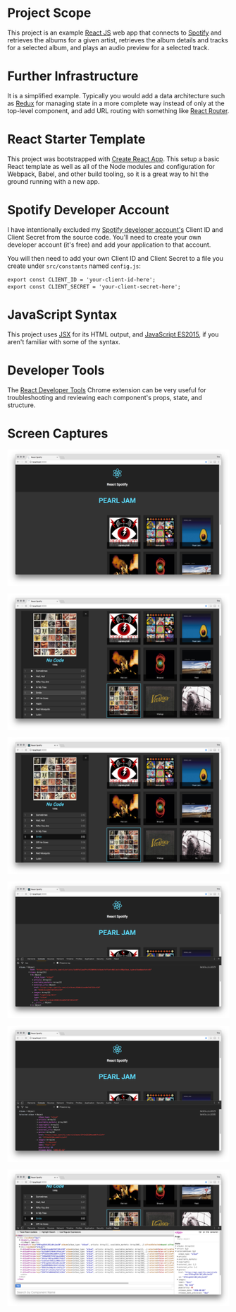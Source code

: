 # Project Scope

This project is an example [React JS](https://facebook.github.io/react/) web app that connects to [Spotify](http://www.spotify.com) and retrieves the albums for a given artist, retrieves the album details and tracks for a selected album, and plays an audio preview for a selected track.

# Further Infrastructure

It is a simplified example.  Typically you would add a data architecture such as [Redux](http://redux.js.org/docs/basics/UsageWithReact.html) for managing state in a more complete way instead of only at the top-level component, and add URL routing with something like [React Router](https://reacttraining.com/react-router/).

# React Starter Template

This project was bootstrapped with [Create React App](https://github.com/facebookincubator/create-react-app).  This setup a basic React template as well as all of the Node modules and configuration for Webpack, Babel, and other build tooling, so it is a great way to hit the ground running with a new app.

# Spotify Developer Account

I have intentionally excluded my [Spotify developer account's](https://developer.spotify.com/) Client ID and Client Secret from the source code.  You'll need to create your own developer account (it's free) and add your application to that account.

You will then need to add your own Client ID and Client Secret to a file you create under `src/constants` named `config.js`:

```
export const CLIENT_ID = 'your-client-id-here';
export const CLIENT_SECRET = 'your-client-secret-here';
```

# JavaScript Syntax

This project uses [JSX](https://facebook.github.io/react/docs/jsx-in-depth.html) for its HTML output, and [JavaScript ES2015](https://css-tricks.com/lets-learn-es2015/), if you aren't familiar with some of the syntax.

# Developer Tools

The [React Developer Tools](https://chrome.google.com/webstore/detail/react-developer-tools/fmkadmapgofadopljbjfkapdkoienihi?hl=en) Chrome extension can be very useful for troubleshooting and reviewing each component's props, state, and structure.

# Screen Captures

![Albums](/screencaps/react-spotify-1-albums.png?raw=true "Albums")

![Selected Album](/screencaps/react-spotify-2-selected-album.png?raw=true "Selected Album")

![Selected Track](/screencaps/react-spotify-3-selected-track.png?raw=true "Selected Track")

![Spotify API Console Output](/screencaps/react-spotify-4-api-console-output.png?raw=true "Spotify API Console Output")

![Spotify API Console Output Cont'd](/screencaps/react-spotify-5-api-console-output.png?raw=true "Spotify API Console Output Cont'd")

![React Chrome Extension](/screencaps/react-spotify-6-chrome-extension-state-props.png?raw=true "React Chrome Extension")